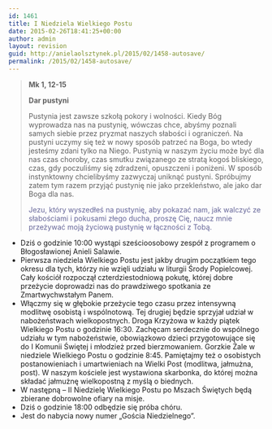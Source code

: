 ```yaml
---
id: 1461
title: I Niedziela Wielkiego Postu
date: 2015-02-26T18:41:25+00:00
author: admin
layout: revision
guid: http://anielaolsztynek.pl/2015/02/1458-autosave/
permalink: /2015/02/1458-autosave/
---
```

> **Mk 1, 12-15**
> 
> **Dar pustyni**
> 
> Pustynia jest zawsze szkołą pokory i wolności. Kiedy Bóg wyprowadza nas na pustynię, wówczas chce, abyśmy poznali samych siebie przez pryzmat naszych słabości i ograniczeń. Na pustyni uczymy się też w nowy sposób patrzeć na Boga, bo wtedy jesteśmy zdani tylko na Niego. Pustynią w naszym życiu może być dla nas czas choroby, czas smutku związanego ze stratą kogoś bliskiego, czas, gdy poczuliśmy się zdradzeni, opuszczeni i poniżeni. W sposób instynktowny chcielibyśmy zazwyczaj uniknąć pustyni. Spróbujmy zatem tym razem przyjąć pustynię nie jako przekleństwo, ale jako dar Boga dla nas.
> 
> <span style="color: #666699;">Jezu, który wyszedłeś na pustynię, aby pokazać nam, jak walczyć ze słabościami i pokusami złego ducha, proszę Cię, naucz mnie przeżywać moją życiową pustynię w łączności z Tobą.</span>

  * Dziś o godzinie 10:00 wystąpi sześcioosobowy zespół z programem o Błogosławionej Anieli Salawie.
  * Pierwsza niedziela Wielkiego Postu jest jakby drugim początkiem tego okresu dla tych, którzy nie wzięli udziału w liturgii Środy Popielcowej. Cały kościół rozpoczął czterdziestodniową pokutę, której dobre przeżycie doprowadzi nas do prawdziwego spotkania ze Zmartwychwstałym Panem.
  * Włączmy się w głębokie przeżycie tego czasu przez intensywną modlitwę osobistą i wspólnotową. Tej drugiej będzie sprzyjał udział w nabożeństwach wielkopostnych. Droga Krzyżowa w każdy piątek Wielkiego Postu o godzinie 16:30. Zachęcam serdecznie do wspólnego udziału w tym nabożeństwie, obowiązkowo dzieci przygotowujące się do I Komunii Świętej i młodzież przed bierzmowaniem. Gorzkie Żale w niedziele Wielkiego Postu o godzinie 8:45. Pamiętajmy też o osobistych postanowieniach i umartwieniach na Wielki Post (modlitwa, jałmużna, post). W naszym kościele jest wystawiona skarbonka, do której można składać jałmużnę wielkopostną z myślą o biednych.
  * W następną &#8211; II Niedzielę Wielkiego Postu po Mszach Świętych będą zbierane dobrowolne ofiary na misje.
  * Dziś o godzinie 18:00 odbędzie się próba chóru.
  * Jest do nabycia nowy numer &#8222;Gościa Niedzielnego&#8221;.
